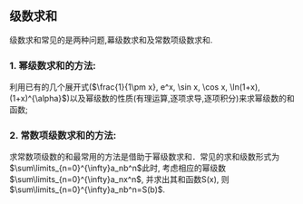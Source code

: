 ## 级数求和
级数求和常见的是两种问题,幕级数求和及常数项级数求和.
### 1. 幂级数求和的方法:
利用已有的几个展开式($\frac{1}{1\pm x}, e^x, \sin x, \cos x, \ln(1+x), (1+x)^{\alpha}$)以及幂级数的性质(有理运算,逐项求导,逐项积分)来求幂级数的和函数;

### 2. 常数项级数求和的方法:
求常数项级数的和最常用的方法是借助于幂级数求和．常见的求和级数形式为$\sum\limits_{n=0}^{\infty}a_nb^n$此时, 考虑相应的幂级数$\sum\limits_{n=0}^{\infty}a_nx^n$, 并求出其和函数S(x), 则$\sum\limits_{n=0}^{\infty}a_nb^n=S(b)$.
